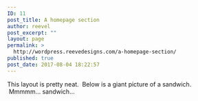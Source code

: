 ```yaml
---
ID: 11
post_title: A homepage section
author: reevel
post_excerpt: ""
layout: page
permalink: >
  http://wordpress.reevedesigns.com/a-homepage-section/
published: true
post_date: 2017-08-04 18:22:57
---
```

This layout is pretty neat.  Below is a giant picture of a sandwich.  Mmmmm... sandwich...